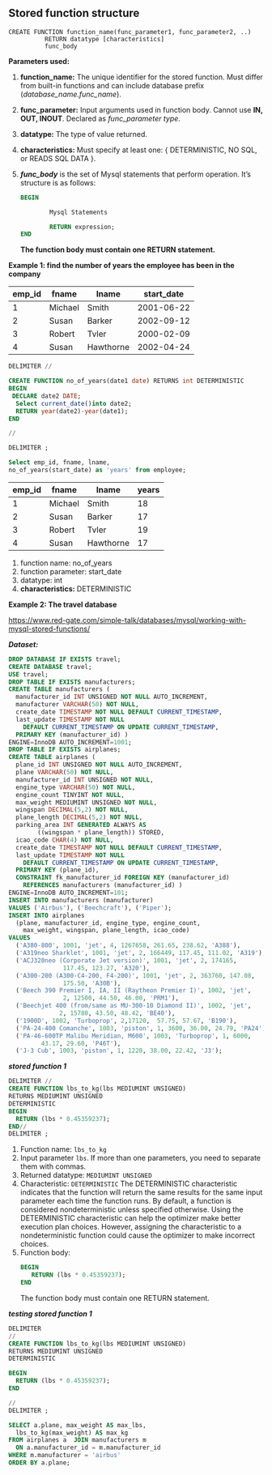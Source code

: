 ## Stored function structure 
```
CREATE FUNCTION function_name(func_parameter1, func_parameter2, ..)
          RETURN datatype [characteristics]
          func_body
```
**Parameters used:**

1. **function_name:** The unique identifier for the stored function. Must differ from built-in functions and can include database prefix (*database_name.func_name*).
2. **func_parameter:** Input arguments used in function body. Cannot use **IN, OUT, INOUT**. Declared as *func_parameter type*.
3. **datatype:** The type of value returned.
4. **characteristics:** Must specify at least one: { DETERMINISTIC, NO SQL, or READS SQL DATA }.
5. ***func_body*** is the set of Mysql statements that perform operation. It’s structure is as follows:
    
    ```sql
    BEGIN
    
            Mysql Statements
    
            RETURN expression;
    END
    ```
    
    **The function body must contain one RETURN statement.**

**Example 1:  find the number of years the employee has been in the company**

| **emp_id** | **fname** | **lname** | **start_date** |
| --- | --- | --- | --- |
| 1 | Michael | Smith | 2001-06-22 |
| 2 | Susan | Barker | 2002-09-12 |
| 3 | Robert | Tvler | 2000-02-09 |
| 4 | Susan | Hawthorne | 2002-04-24 |

```sql
DELIMITER //

CREATE FUNCTION no_of_years(date1 date) RETURNS int DETERMINISTIC
BEGIN
 DECLARE date2 DATE;
  Select current_date()into date2;
  RETURN year(date2)-year(date1);
END 

//

DELIMITER ;

Select emp_id, fname, lname, 
no_of_years(start_date) as 'years' from employee;
```

| **emp_id** | **fname** | **lname** | **years** |
| --- | --- | --- | --- |
| 1 | Michael | Smith | 18 |
| 2 | Susan | Barker | 17 |
| 3 | Robert | Tvler | 19 |
| 4 | Susan | Hawthorne | 17 |
1. function name: no_of_years
2. function parameter: start_date
3. datatype: int 
4. **characteristics:** DETERMINISTIC

**Example 2:  The travel database** 

https://www.red-gate.com/simple-talk/databases/mysql/working-with-mysql-stored-functions/ 

***Dataset:*** 
```sql
DROP DATABASE IF EXISTS travel;
CREATE DATABASE travel;
USE travel;
DROP TABLE IF EXISTS manufacturers;
CREATE TABLE manufacturers (
  manufacturer_id INT UNSIGNED NOT NULL AUTO_INCREMENT,
  manufacturer VARCHAR(50) NOT NULL,
  create_date TIMESTAMP NOT NULL DEFAULT CURRENT_TIMESTAMP,
  last_update TIMESTAMP NOT NULL 
    DEFAULT CURRENT_TIMESTAMP ON UPDATE CURRENT_TIMESTAMP,
  PRIMARY KEY (manufacturer_id) ) 
ENGINE=InnoDB AUTO_INCREMENT=1001;
DROP TABLE IF EXISTS airplanes;
CREATE TABLE airplanes (
  plane_id INT UNSIGNED NOT NULL AUTO_INCREMENT,
  plane VARCHAR(50) NOT NULL,
  manufacturer_id INT UNSIGNED NOT NULL,
  engine_type VARCHAR(50) NOT NULL,
  engine_count TINYINT NOT NULL,
  max_weight MEDIUMINT UNSIGNED NOT NULL,
  wingspan DECIMAL(5,2) NOT NULL,
  plane_length DECIMAL(5,2) NOT NULL,
  parking_area INT GENERATED ALWAYS AS 
        ((wingspan * plane_length)) STORED,
  icao_code CHAR(4) NOT NULL,
  create_date TIMESTAMP NOT NULL DEFAULT CURRENT_TIMESTAMP,
  last_update TIMESTAMP NOT NULL 
    DEFAULT CURRENT_TIMESTAMP ON UPDATE CURRENT_TIMESTAMP,
  PRIMARY KEY (plane_id),
  CONSTRAINT fk_manufacturer_id FOREIGN KEY (manufacturer_id) 
    REFERENCES manufacturers (manufacturer_id) ) 
ENGINE=InnoDB AUTO_INCREMENT=101;
INSERT INTO manufacturers (manufacturer)
VALUES ('Airbus'), ('Beechcraft'), ('Piper');
INSERT INTO airplanes 
  (plane, manufacturer_id, engine_type, engine_count, 
    max_weight, wingspan, plane_length, icao_code)
VALUES 
  ('A380-800', 1001, 'jet', 4, 1267658, 261.65, 238.62, 'A388'),
  ('A319neo Sharklet', 1001, 'jet', 2, 166449, 117.45, 111.02, 'A319'),
  ('ACJ320neo (Corporate Jet version)', 1001, 'jet', 2, 174165, 
               117.45, 123.27, 'A320'),
  ('A300-200 (A300-C4-200, F4-200)', 1001, 'jet', 2, 363760, 147.08, 
               175.50, 'A30B'),
  ('Beech 390 Premier I, IA, II (Raytheon Premier I)', 1002, 'jet', 
               2, 12500, 44.50, 46.00, 'PRM1'),
  ('Beechjet 400 (from/same as MU-300-10 Diamond II)', 1002, 'jet', 
              2, 15780, 43.50, 48.42, 'BE40'),
  ('1900D', 1002, 'Turboprop', 2,17120,  57.75, 57.67, 'B190'),
  ('PA-24-400 Comanche', 1003, 'piston', 1, 3600, 36.00, 24.79, 'PA24'),
  ('PA-46-600TP Malibu Meridian, M600', 1003, 'Turboprop', 1, 6000, 
         43.17, 29.60, 'P46T'),
  ('J-3 Cub', 1003, 'piston', 1, 1220, 38.00, 22.42, 'J3');
```
***stored function 1***
```sql
DELIMITER //
CREATE FUNCTION lbs_to_kg(lbs MEDIUMINT UNSIGNED)
RETURNS MEDIUMINT UNSIGNED 
DETERMINISTIC
BEGIN
  RETURN (lbs * 0.45359237);
END//
DELIMITER ;
```

1. Function name: `lbs_to_kg`
2. Input parameter `lbs`. If more than one parameters, you need to separate them with commas.
3. Returned datatype: `MEDIUMINT UNSIGNED `
4. Characteristic: `DETERMINISTIC` The DETERMINISTIC characteristic indicates that the function will return the same results for the same input parameter each time the function runs. By default, a function is considered nondeterministic unless specified otherwise. Using the DETERMINISTIC characteristic can help the optimizer make better execution plan choices. However, assigning the characteristic to a nondeterministic function could cause the optimizer to make incorrect choices.
5. Function body:
   ```sql
   BEGIN
      RETURN (lbs * 0.45359237);
   END
   ```
   The function body must contain one RETURN statement.

***testing stored function 1***
```sql
DELIMITER 
//
CREATE FUNCTION lbs_to_kg(lbs MEDIUMINT UNSIGNED)
RETURNS MEDIUMINT UNSIGNED 
DETERMINISTIC

BEGIN
  RETURN (lbs * 0.45359237);
END

//
DELIMITER ;
```

```sql
SELECT a.plane, max_weight AS max_lbs, 
  lbs_to_kg(max_weight) AS max_kg
FROM airplanes a  JOIN manufacturers m
  ON a.manufacturer_id = m.manufacturer_id
WHERE m.manufacturer = 'airbus'
ORDER BY a.plane;
```


   

